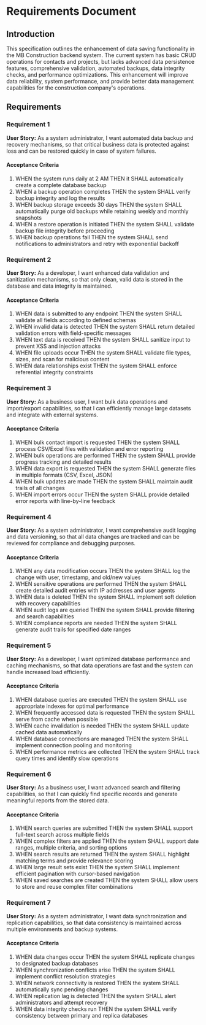 # Requirements Document

## Introduction

This specification outlines the enhancement of data saving functionality in the MB Construction backend system. The current system has basic CRUD operations for contacts and projects, but lacks advanced data persistence features, comprehensive validation, automated backups, data integrity checks, and performance optimizations. This enhancement will improve data reliability, system performance, and provide better data management capabilities for the construction company's operations.

## Requirements

### Requirement 1

**User Story:** As a system administrator, I want automated data backup and recovery mechanisms, so that critical business data is protected against loss and can be restored quickly in case of system failures.

#### Acceptance Criteria

1. WHEN the system runs daily at 2 AM THEN it SHALL automatically create a complete database backup
2. WHEN a backup operation completes THEN the system SHALL verify backup integrity and log the results
3. WHEN backup storage exceeds 30 days THEN the system SHALL automatically purge old backups while retaining weekly and monthly snapshots
4. WHEN a restore operation is initiated THEN the system SHALL validate backup file integrity before proceeding
5. WHEN backup operations fail THEN the system SHALL send notifications to administrators and retry with exponential backoff

### Requirement 2

**User Story:** As a developer, I want enhanced data validation and sanitization mechanisms, so that only clean, valid data is stored in the database and data integrity is maintained.

#### Acceptance Criteria

1. WHEN data is submitted to any endpoint THEN the system SHALL validate all fields according to defined schemas
2. WHEN invalid data is detected THEN the system SHALL return detailed validation errors with field-specific messages
3. WHEN text data is received THEN the system SHALL sanitize input to prevent XSS and injection attacks
4. WHEN file uploads occur THEN the system SHALL validate file types, sizes, and scan for malicious content
5. WHEN data relationships exist THEN the system SHALL enforce referential integrity constraints

### Requirement 3

**User Story:** As a business user, I want bulk data operations and import/export capabilities, so that I can efficiently manage large datasets and integrate with external systems.

#### Acceptance Criteria

1. WHEN bulk contact import is requested THEN the system SHALL process CSV/Excel files with validation and error reporting
2. WHEN bulk operations are performed THEN the system SHALL provide progress tracking and detailed results
3. WHEN data export is requested THEN the system SHALL generate files in multiple formats (CSV, Excel, JSON)
4. WHEN bulk updates are made THEN the system SHALL maintain audit trails of all changes
5. WHEN import errors occur THEN the system SHALL provide detailed error reports with line-by-line feedback

### Requirement 4

**User Story:** As a system administrator, I want comprehensive audit logging and data versioning, so that all data changes are tracked and can be reviewed for compliance and debugging purposes.

#### Acceptance Criteria

1. WHEN any data modification occurs THEN the system SHALL log the change with user, timestamp, and old/new values
2. WHEN sensitive operations are performed THEN the system SHALL create detailed audit entries with IP addresses and user agents
3. WHEN data is deleted THEN the system SHALL implement soft deletion with recovery capabilities
4. WHEN audit logs are queried THEN the system SHALL provide filtering and search capabilities
5. WHEN compliance reports are needed THEN the system SHALL generate audit trails for specified date ranges

### Requirement 5

**User Story:** As a developer, I want optimized database performance and caching mechanisms, so that data operations are fast and the system can handle increased load efficiently.

#### Acceptance Criteria

1. WHEN database queries are executed THEN the system SHALL use appropriate indexes for optimal performance
2. WHEN frequently accessed data is requested THEN the system SHALL serve from cache when possible
3. WHEN cache invalidation is needed THEN the system SHALL update cached data automatically
4. WHEN database connections are managed THEN the system SHALL implement connection pooling and monitoring
5. WHEN performance metrics are collected THEN the system SHALL track query times and identify slow operations

### Requirement 6

**User Story:** As a business user, I want advanced search and filtering capabilities, so that I can quickly find specific records and generate meaningful reports from the stored data.

#### Acceptance Criteria

1. WHEN search queries are submitted THEN the system SHALL support full-text search across multiple fields
2. WHEN complex filters are applied THEN the system SHALL support date ranges, multiple criteria, and sorting options
3. WHEN search results are returned THEN the system SHALL highlight matching terms and provide relevance scoring
4. WHEN large result sets exist THEN the system SHALL implement efficient pagination with cursor-based navigation
5. WHEN saved searches are created THEN the system SHALL allow users to store and reuse complex filter combinations

### Requirement 7

**User Story:** As a system administrator, I want data synchronization and replication capabilities, so that data consistency is maintained across multiple environments and backup systems.

#### Acceptance Criteria

1. WHEN data changes occur THEN the system SHALL replicate changes to designated backup databases
2. WHEN synchronization conflicts arise THEN the system SHALL implement conflict resolution strategies
3. WHEN network connectivity is restored THEN the system SHALL automatically sync pending changes
4. WHEN replication lag is detected THEN the system SHALL alert administrators and attempt recovery
5. WHEN data integrity checks run THEN the system SHALL verify consistency between primary and replica databases